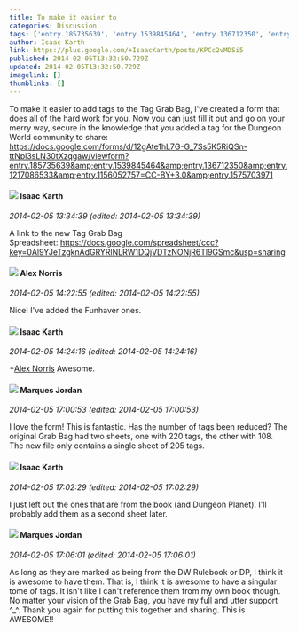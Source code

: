 ```yaml
---
title: To make it easier to
categories: Discussion
tags: ['entry.185735639', 'entry.1539845464', 'entry.136712350', 'entry.1217086533']
author: Isaac Karth
link: https://plus.google.com/+IsaacKarth/posts/KPCc2vMDSi5
published: 2014-02-05T13:32:50.729Z
updated: 2014-02-05T13:32:50.729Z
imagelink: []
thumblinks: []
---
```


To make it easier to add tags to the Tag Grab Bag, I&#39;ve created a form that does all of the hard work for you. Now you can just fill it out and go on your merry way, secure in the knowledge that you added a tag for the Dungeon World community to share:<br /><a href="https://docs.google.com/forms/d/12gAte1hL7G-G_7Ss5K5RiQSn-ttNpl3sLN30tXzqgaw/viewform?entry.185735639&amp;entry.1539845464&amp;entry.136712350&amp;entry.1217086533&amp;entry.1156052757=CC-BY+3.0&amp;entry.1575703971" class="ot-anchor">https://docs.google.com/forms/d/12gAte1hL7G-G_7Ss5K5RiQSn-ttNpl3sLN30tXzqgaw/viewform?entry.185735639&amp;entry.1539845464&amp;entry.136712350&amp;entry.1217086533&amp;entry.1156052757=CC-BY+3.0&amp;entry.1575703971</a>
<div id='comment z13ddz353reox1wvh23yy5kjerewet2xr04'>
  <h4><img src='{{site.baseurl}}//images/avatars/105946087652149391485_photo.jpg'> Isaac Karth</h4>
      <p><cite>2014-02-05 13:34:39 (edited: 2014-02-05 13:34:39)</cite></p>
        <p>A link to the new Tag Grab Bag Spreadsheet: <a href="https://docs.google.com/spreadsheet/ccc?key=0Al9YJeTzgknAdGRYRlNLRW1DQjVDTzNONjR6Tl9GSmc&amp;usp=sharing" class="ot-anchor">https://docs.google.com/spreadsheet/ccc?key=0Al9YJeTzgknAdGRYRlNLRW1DQjVDTzNONjR6Tl9GSmc&amp;usp=sharing</a></p>
</div>
        

<div id='comment z13ddz353reox1wvh23yy5kjerewet2xr04'>
  <h4><img src='{{site.baseurl}}//images/avatars/112750659160242168572_photo.jpg'> Alex Norris</h4>
      <p><cite>2014-02-05 14:22:55 (edited: 2014-02-05 14:22:55)</cite></p>
        <p>Nice! I&#39;ve added the Funhaver ones.</p>
</div>
        

<div id='comment z13ddz353reox1wvh23yy5kjerewet2xr04'>
  <h4><img src='{{site.baseurl}}//images/avatars/105946087652149391485_photo.jpg'> Isaac Karth</h4>
      <p><cite>2014-02-05 14:24:16 (edited: 2014-02-05 14:24:16)</cite></p>
        <p><span class="proflinkWrapper"><span class="proflinkPrefix">+</span><a class="proflink" href="https://plus.google.com/112750659160242168572" oid="112750659160242168572">Alex Norris</a></span> Awesome.</p>
</div>
        

<div id='comment z13ddz353reox1wvh23yy5kjerewet2xr04'>
  <h4><img src='{{site.baseurl}}//images/avatars/114124925422808188628_photo.jpg'> Marques Jordan</h4>
      <p><cite>2014-02-05 17:00:53 (edited: 2014-02-05 17:00:53)</cite></p>
        <p>I love the form! This is fantastic. Has the number of tags been reduced? The original Grab Bag had two sheets, one with 220 tags, the other with 108. The new file only contains a single sheet of 205 tags.</p>
</div>
        

<div id='comment z13ddz353reox1wvh23yy5kjerewet2xr04'>
  <h4><img src='{{site.baseurl}}//images/avatars/105946087652149391485_photo.jpg'> Isaac Karth</h4>
      <p><cite>2014-02-05 17:02:29 (edited: 2014-02-05 17:02:29)</cite></p>
        <p>I just left out the ones that are from the book (and Dungeon Planet). I&#39;ll probably add them as a second sheet later.</p>
</div>
        

<div id='comment z13ddz353reox1wvh23yy5kjerewet2xr04'>
  <h4><img src='{{site.baseurl}}//images/avatars/114124925422808188628_photo.jpg'> Marques Jordan</h4>
      <p><cite>2014-02-05 17:06:01 (edited: 2014-02-05 17:06:01)</cite></p>
        <p>As long as they are marked as being from the DW Rulebook or DP, I think it is awesome to have them. That is, I think it is awesome to have a singular tome of tags. It isn&#39;t like I can&#39;t reference them from my own book though. No matter your vision of the Grab Bag, you have my full and utter support ^_^. Thank you again for putting this together and sharing. This is AWESOME!!</p>
</div>
        